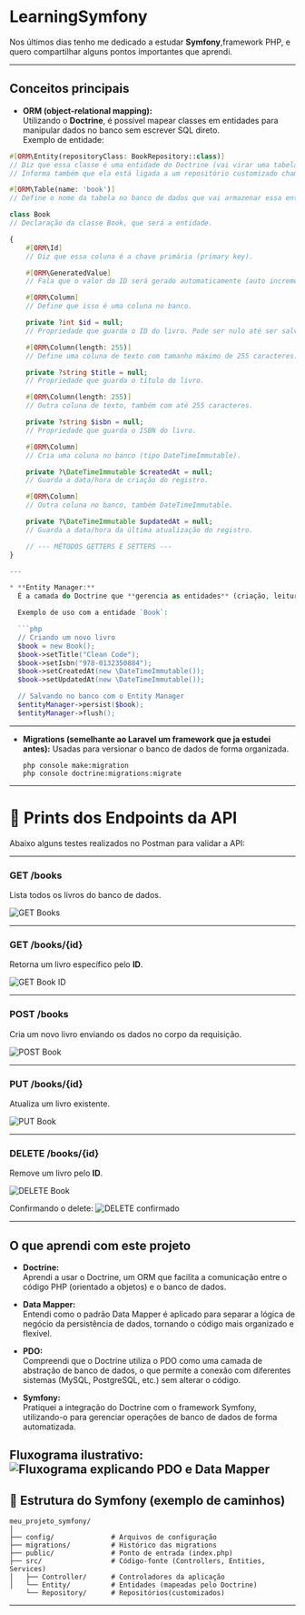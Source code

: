 # LearningSymfony


Nos últimos dias tenho me dedicado a estudar **Symfony**,framework PHP, e quero compartilhar alguns pontos importantes que aprendi.  

---

## Conceitos principais

- **ORM (object-relational mapping):**  
  Utilizando o **Doctrine**, é possível mapear classes em entidades para manipular dados no banco sem escrever SQL direto.  
  Exemplo de entidade:

```php
#[ORM\Entity(repositoryClass: BookRepository::class)] 
// Diz que essa classe é uma entidade do Doctrine (vai virar uma tabela no banco).
// Informa também que ela está ligada a um repositório customizado chamado BookRepository.

#[ORM\Table(name: 'book')] 
// Define o nome da tabela no banco de dados que vai armazenar essa entidade (book).

class Book 
// Declaração da classe Book, que será a entidade.

{
    #[ORM\Id] 
    // Diz que essa coluna é a chave primária (primary key).

    #[ORM\GeneratedValue] 
    // Fala que o valor do ID será gerado automaticamente (auto incremento, por exemplo).

    #[ORM\Column] 
    // Define que isso é uma coluna no banco.

    private ?int $id = null; 
    // Propriedade que guarda o ID do livro. Pode ser nulo até ser salvo no banco.

    #[ORM\Column(length: 255)] 
    // Define uma coluna de texto com tamanho máximo de 255 caracteres.

    private ?string $title = null; 
    // Propriedade que guarda o título do livro.

    #[ORM\Column(length: 255)] 
    // Outra coluna de texto, também com até 255 caracteres.

    private ?string $isbn = null; 
    // Propriedade que guarda o ISBN do livro.

    #[ORM\Column] 
    // Cria uma coluna no banco (tipo DateTimeImmutable).

    private ?\DateTimeImmutable $createdAt = null; 
    // Guarda a data/hora de criação do registro.

    #[ORM\Column] 
    // Outra coluna no banco, também DateTimeImmutable.

    private ?\DateTimeImmutable $updatedAt = null; 
    // Guarda a data/hora da última atualização do registro.

    // --- MÉTODOS GETTERS E SETTERS ---
}

---

* **Entity Manager:**  
  É a camada do Doctrine que **gerencia as entidades** (criação, leitura, atualização e exclusão) e faz a ponte entre as classes PHP e o banco de dados.  

  Exemplo de uso com a entidade `Book`:

  ```php
  // Criando um novo livro
  $book = new Book();
  $book->setTitle("Clean Code");
  $book->setIsbn("978-0132350884");
  $book->setCreatedAt(new \DateTimeImmutable());
  $book->setUpdatedAt(new \DateTimeImmutable());

  // Salvando no banco com o Entity Manager
  $entityManager->persist($book);
  $entityManager->flush();
  ```

---

* **Migrations (semelhante ao Laravel um framework que ja estudei antes):**
  Usadas para versionar o banco de dados de forma organizada.

  ```terminal(mac)
  php console make:migration
  php console doctrine:migrations:migrate
  ```

---
# 📸 Prints dos Endpoints da API

Abaixo alguns testes realizados no Postman para validar a API:

---

###  GET /books
Lista todos os livros do banco de dados.  

![GET Books](prints/GET_LIST.png)

---

###  GET /books/{id}
Retorna um livro específico pelo **ID**.  

![GET Book ID](prints/GET_ID.png)

---

###  POST /books
Cria um novo livro enviando os dados no corpo da requisição.  

![POST Book](prints/POST.png)

---

###  PUT /books/{id}
Atualiza um livro existente.  

![PUT Book](prints/PUT.png)

---

###  DELETE /books/{id}
Remove um livro pelo **ID**.  

![DELETE Book](prints/DELETE.png)

Confirmando o delete:
![DELETE confirmado](prints/confirmandoDELETE.png)

---
## O que aprendi com este projeto

- **Doctrine:**  
  Aprendi a usar o Doctrine, um ORM que facilita a comunicação entre o código PHP (orientado a objetos) e o banco de dados.

- **Data Mapper:**  
  Entendi como o padrão Data Mapper é aplicado para separar a lógica de negócio da persistência de dados, tornando o código mais organizado e flexível.

- **PDO:**  
  Compreendi que o Doctrine utiliza o PDO como uma camada de abstração de banco de dados, o que permite a conexão com diferentes sistemas (MySQL, PostgreSQL, etc.) sem alterar o código.

- **Symfony:**  
  Pratiquei a integração do Doctrine com o framework Symfony, utilizando-o para gerenciar operações de banco de dados de forma automatizada.

**Fluxograma ilustrativo:**  
![Fluxograma explicando PDO e Data Mapper](/Prints/fluxoAPI.png)
---

## 📂 Estrutura do Symfony (exemplo de caminhos)

```
meu_projeto_symfony/
│
├── config/              # Arquivos de configuração
├── migrations/          # Histórico das migrations
├── public/              # Ponto de entrada (index.php)
├── src/                 # Código-fonte (Controllers, Entities, Services)
│   ├── Controller/      # Controladores da aplicação
│   └── Entity/          # Entidades (mapeadas pelo Doctrine)
    └── Repository/      # Repositórios(customizados) 

```

---

